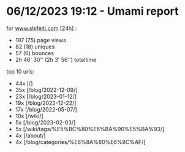 # 06/12/2023 19:12 - Umami report
for www.shifeiti.com [24h] :

 - 197 (75) page views
 - 82 (18) uniques
 - 57 (6) bounces
 - 2h 46' 30'' (2h 3' 56'') totaltime


top 10 urls:
 - 44x [/]
 - 35x [/blog/2022-12-09/]
 - 23x [/blog/2023-01-12/]
 - 19x [/blog/2022-12-22/]
 - 17x [/blog/2022-05-07/]
 - 10x [/wiki/]
 - 5x [/blog/2023-02-03/]
 - 5x [/wiki/tags/%E5%BC%80%E6%BA%90%E5%BA%93/]
 - 4x [/about/]
 - 4x [/blog/categories/%E6%8A%80%E6%9C%AF/]


